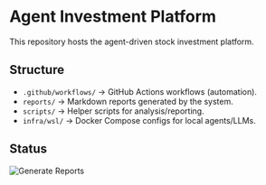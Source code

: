 # Agent Investment Platform

This repository hosts the agent-driven stock investment platform.

## Structure

- `.github/workflows/` → GitHub Actions workflows (automation).
- `reports/` → Markdown reports generated by the system.
- `scripts/` → Helper scripts for analysis/reporting.
- `infra/wsl/` → Docker Compose configs for local agents/LLMs.

## Status
![Generate Reports](https://github.com/eightbitreaper/agent-investment-platform/actions/workflows/reports.yml/badge.svg)

